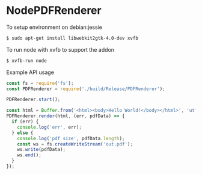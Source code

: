 # NodePDFRenderer

To setup environment on debian:jessie

``` bash
$ sudo apt-get install libwebkit2gtk-4.0-dev xvfb
```

To run node with xvfb to support the addon

``` bash
$ xvfb-run node
```

Example API usage

``` javascript
const fs = require('fs');
const PDFRenderer = require('./build/Release/PDFRenderer');

PDFRenderer.start();

const html = Buffer.from('<html><body>Hello World!</body></html>', 'utf8');
PDFRenderer.render(html, (err, pdfData) => {
  if (err) {
    console.log('err', err);
  } else {
    console.log('pdf size', pdfData.length);
    const ws = fs.createWriteStream('out.pdf');
    ws.write(pdfData);
    ws.end();
  }
});
```
